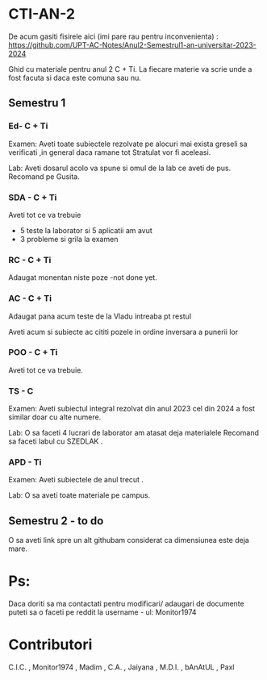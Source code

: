 # CTI-AN-2
De acum gasiti fisirele aici (imi pare rau pentru inconvenienta) :
https://github.com/UPT-AC-Notes/Anul2-Semestrul1-an-universitar-2023-2024

Ghid cu materiale pentru anul 2 C + Ti. 
La fiecare materie va scrie unde a fost facuta si daca este comuna sau nu.



## Semestru 1

### Ed- C + Ti

Examen:
Aveti toate subiectele rezolvate pe alocuri mai exista greseli sa verificati ,in general daca ramane tot Stratulat vor fi aceleasi.

Lab:
Aveti dosarul acolo va spune si omul de la lab ce aveti de pus.
Recomand pe Gusita.

### SDA - C + Ti

Aveti tot ce va trebuie 

- 5 teste la laborator si 5 aplicatii am avut
- 3 probleme si grila la examen

### RC - C + Ti

Adaugat monentan niste poze -not done yet.

### AC - C + Ti

Adaugat pana acum teste de la Vladu intreaba pt restul

Aveti acum si subiecte ac cititi pozele in ordine inversara a punerii lor

### POO - C + Ti

Aveti tot ce va trebuie.

### TS - C
Examen:
Aveti subiectul integral rezolvat din anul 2023 cel din 2024 a fost similar doar cu alte numere.

Lab:
O sa faceti 4 lucrari de laborator am atasat deja materialele
Recomand sa faceti labul cu SZEDLAK .

### APD - Ti
Examen:
Aveti subiectele de anul trecut .

Lab:
O sa aveti toate materiale pe campus.

## Semestru 2 - to do

O sa aveti link spre un alt githubam considerat ca dimensiunea este deja mare.

# Ps: 
Daca doriti sa ma contactati pentru modificari/ adaugari de documente puteti sa o faceti pe reddit la username - ul: Monitor1974

# Contributori
C.I.C. , Monitor1974 , Madim , C.A. , Jaiyana , M.D.I. , bAnAtUL , Paxl 

